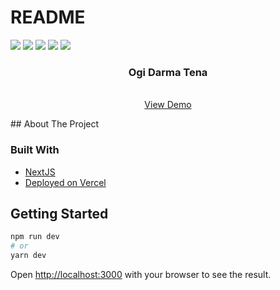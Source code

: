 # README

[![](https://img.shields.io/github/contributors/juniHub/jamstack-ecommerce-nextjs.svg?style=for-the-badge)](https://github.com/juniHub/jamstack-ecommerce-nextjs/graphs/contributors) [![](https://img.shields.io/github/forks/juniHub/jamstack-ecommerce-nextjs.svg?style=for-the-badge)](https://github.com/juniHub/jamstack-ecommerce-nextjs/network/members) [![](https://img.shields.io/github/stars/juniHub/jamstack-ecommerce-nextjs.svg?style=for-the-badge)](https://github.com/juniHub/jamstack-ecommerce-nextjs/stargazers) [![](https://img.shields.io/github/issues/juniHub/jamstack-ecommerce-nextjs.svg?style=for-the-badge)](https://github.com/juniHub/jamstack-ecommerce-nextjs/issues) [![](https://img.shields.io/github/license/juniHub/jamstack-ecommerce-nextjs.svg?style=for-the-badge)](https://github.com/juniHub/jamstack-ecommerce-nextjs/blob/master/LICENSE.txt)


  <h3 align="center">Ogi Darma Tena</h3>

  <p align="center">
    <br />
    <a href="ogidarmatena.vercel.app/" target="_blank">View Demo</a>
  </p>
</p>
## About The Project

### Built With

* [NextJS](https://nextjs.org/)
* [Deployed on Vercel](https://vercel.com/)

## Getting Started

```bash
npm run dev
# or
yarn dev
```

Open [http://localhost:3000](http://localhost:3000) with your browser to see the result.
